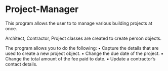 # Project-Manager
This program allows the user to to manage various building projects at once.

Architect, Contractor, Project classes are created to create person objects.

The program allows you to do the following:
▪ Capture the details that are used to create a new project
  object.
▪ Change the due date of the project.
▪ Change the total amount of the fee paid to date.
▪ Update a contractor’s contact details.

